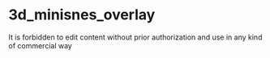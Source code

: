 # 3d_minisnes_overlay

It is forbidden to edit content without prior authorization and use in any kind of commercial way
